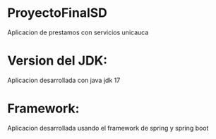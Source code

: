 # ProyectoFinalSD
Aplicacion de prestamos con servicios unicauca
# Version del JDK:
Aplicacion desarrollada con java jdk 17
# Framework:
Aplicacion desarrollada usando el framework de spring y spring boot